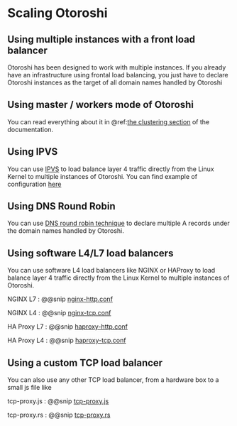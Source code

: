 # Scaling Otoroshi

## Using multiple instances with a front load balancer

Otoroshi has been designed to work with multiple instances. If you already have an infrastructure using frontal load balancing, you just have to declare Otoroshi instances as the target of all domain names handled by Otoroshi

## Using master / workers mode of Otoroshi

You can read everything about it in @ref:[the clustering section](../topics/clustering.md) of the documentation.

## Using IPVS

You can use [IPVS](https://en.wikipedia.org/wiki/IP_Virtual_Server) to load balance layer 4 traffic directly from the Linux Kernel to multiple instances of Otoroshi. You can find example of configuration [here](http://www.linuxvirtualserver.org/VS-DRouting.html) 

## Using DNS Round Robin

You can use [DNS round robin technique](https://en.wikipedia.org/wiki/Round-robin_DNS) to declare multiple A records under the domain names handled by Otoroshi.

## Using software L4/L7 load balancers

You can use software L4 load balancers like NGINX or HAProxy to load balance layer 4 traffic directly from the Linux Kernel to multiple instances of Otoroshi.

NGINX L7
:   @@snip [nginx-http.conf](../snippets/nginx-http.conf) 

NGINX L4
:   @@snip [nginx-tcp.conf](../snippets/nginx-tcp.conf) 

HA Proxy L7
:   @@snip [haproxy-http.conf](../snippets/haproxy-http.conf) 

HA Proxy L4
:   @@snip [haproxy-tcp.conf](../snippets/haproxy-tcp.conf) 

## Using a custom TCP load balancer

You can also use any other TCP load balancer, from a hardware box to a small js file like

tcp-proxy.js
:   @@snip [tcp-proxy.js](../snippets/tcp-proxy.js) 

tcp-proxy.rs
:   @@snip [tcp-proxy.rs](../snippets/proxy.rs) 

